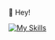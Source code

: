 👋 Hey! 

[![My Skills](https://skillicons.dev/icons?i=py,dart,swift,docker,postgres,kafka,latex,vim)](https://skillicons.dev)
